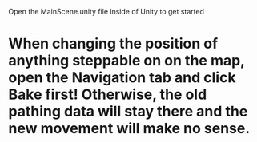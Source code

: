 Open the MainScene.unity file inside of Unity to get started

# When changing the position of anything steppable on on the map, open the Navigation tab and click Bake first! Otherwise, the old pathing data will stay there and the new movement will make no sense.
